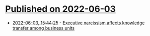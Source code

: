 # [Published on 2022-06-03](index.md)

* [2022-06-03, 15:44:25](https://news.ycombinator.com/item?id=31609873) - [Executive narcissism affects knowledge transfer among business units](https://onlinelibrary.wiley.com/doi/10.1002/smj.3406)
